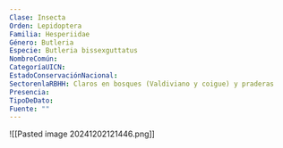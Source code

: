 ```yaml
---
Clase: Insecta
Orden: Lepidoptera
Familia: Hesperiidae
Género: Butleria
Especie: Butleria bissexguttatus
NombreComún: 
CategoríaUICN: 
EstadoConservaciónNacional: 
SectorenlaRBHH: Claros en bosques (Valdiviano y coigue) y praderas
Presencia: 
TipoDeDato: 
Fuente: ""
---
```

![[Pasted image 20241202121446.png]]